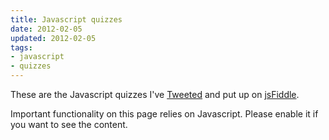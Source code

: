 ```yaml
---
title: Javascript quizzes
date: 2012-02-05
updated: 2012-02-05
tags:
- javascript
- quizzes
---
```

<p>These are the Javascript quizzes I've <a href="https://twitter.com/Peter_Ajtai">Tweeted</a> and put up on
<a href="http://jsfiddle.net/user/pajtai/fiddles/">jsFiddle</a>.
</p>

<noscript>Important functionality on this page relies on Javascript. Please enable it if you want to see the content.</noscript>

<ul id="quizzes">
</ul>

<script type="text/javascript">
(function() {
    var quizEl = document.getElementById("quizzes"),
            i, ii,
            ellie, ellie2, ellie3, tags,
            a,
            quizzes = [
                {"url":"5TZsw","tags":["closures","references"]},
                {"url":"6Shd9","tags":["hoisting"]},
                {"url":"yGmAf","tags":["Date","timeouts","references","scope"]},
                {"url":"Hm8YA","tags":["length","arguments","Function"]},
                {"url":"x6WkV","tags":["inheritance","prototype"]},
                {"url":"PSTja","tags":["typeof","instanceof","constructor"]},
                {"url":"k4PJm","tags":["Booleans","Objects"]},
                {"url":"U5uaS","tags":["logic"]},
                {"url":"YBXhD","tags":["Arrays","length","addition","concatenation"]},
                {"url":"66yrD","tags":["setInterval","setTimeout","chaining"]},
                {"url":"ejGX2","tags":["variable assignment","arguments"]},
                {"url":"fnTpG","tags":["type conversion"]},
                {"url":"eJ5ru","tags":["scope", "this"]},
                {"url":"X2gXf","tags":["globals"]},
                {"url":"Tqrx6","tags":["constructors"]},
            ],
            quizzesLength = quizzes.length,
            quizTagsLength;

    for (i = 0; i < quizzesLength; ++i) {
        ellie = document.createElement('li');
        a  = document.createElement('a');
        a.href = "http://jsfiddle.net/pajtai/" + quizzes[i].url + "/show/";
        quizEl.appendChild(ellie);
        ellie.appendChild(a);
        a.appendChild(document.createTextNode("Quiz " + (i + 1)));
        ellie2 = document.createElement('ul');
        ellie3 = document.createElement('li');
        ellie2.appendChild(ellie3);
        ellie.appendChild(ellie2);
        tags = [];
        quizTagsLength = quizzes[i].tags.length;
        for (ii = 0; ii < quizTagsLength; ++ii) {
            tags.push(quizzes[i].tags[ii]);
        }
        ellie3.appendChild(document.createTextNode(tags.join(", ")));
    }
}());
</script>
